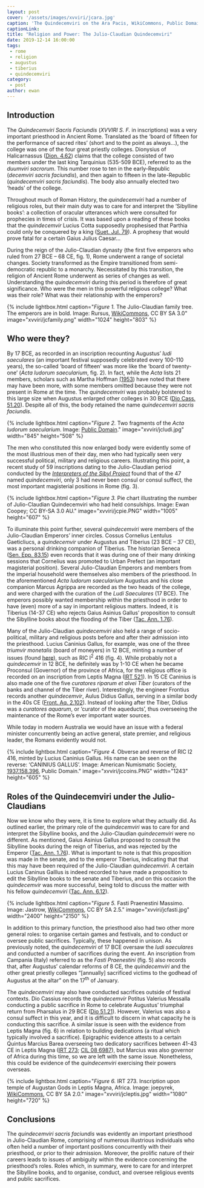 ```yaml
---
layout: post
cover: '/assets/images/xvviri/jcara.jpg'
caption: 'The Quindecemviri on the Ara Pacis, WikiCommons, Public Domain.'
captionLink:
title: "Religion and Power: The Julio-Claudian Quindecemviri"
date: 2019-12-14 16:00:00
tags:
 - rome
 - religion
 - augustus
 - tiberius
 - quindecemviri
category:
 - post
author: ewan
---
```

<h2 id="introduction">Introduction</h2>
<p>The <em>Quindecemviri Sacris Faciundis</em> (<em>XVVIRI S. F.</em> in inscriptions) was a very important priesthood in Ancient Rome. Translated as the ‘board of fifteen for the performance of sacred rites’ (short and to the point as always…), the college was one of the four great priestly colleges. Dionysius of Halicarnassus (<a href="http://penelope.uchicago.edu/Thayer/E/Roman/Texts/Dionysius_of_Halicarnassus/4C*.html#62.4">Dion. 4.62</a>) claims that the college consisted of two members under the last king Tarquinius (535-509 BCE), referred to as the <em>duumviri sacrorum</em>. This number rose to ten in the early-Republic (<em>decemviri sacris faciundis</em>), and then again to fifteen in the late-Republic (<em>quindecemviri sacris faciundis</em>). The body also annually elected two ‘heads’ of the college.</p>
<p>Throughout much of Roman History, the <em>quindecemviri</em> had a number of religious roles, but their main duty was to care for and interpret the ‘Sibylline books’: a collection of oracular utterances which were consulted for prophecies in times of crisis. It was based upon a reading of these books that the <em>quindecemvir</em> Lucius Cotta supposedly prophesised that Parthia could only be conquered by a king (<a href="http://penelope.uchicago.edu/Thayer/E/Roman/Texts/Suetonius/12Caesars/Julius*.html">Suet. Jul. 79</a>). A prophesy that would prove fatal for a certain Gaius Julius Caesar…</p>
<p>During the reign of the Julio-Claudian dynasty (the first five emperors who ruled from 27 BCE – 68 CE, fig. 1), Rome underwent a range of societal changes. Society transformed as the Empire transitioned from semi-democratic republic to a monarchy. Necessitated by this transition, the religion of Ancient Rome underwent as series of changes as well. Understanding the <em>quindecemviri</em> during this period is therefore of great significance. Who were the men in this powerful religious college? What was their role? What was their relationship with the emperors?</p>

{% include lightbox.html
caption="*Figure 1.* The Julio-Claudian family tree. The emperors are in bold. Image: Rursus, [WikiCommons](https://en.wikipedia.org/wiki/Julio-Claudian_dynasty#/media/File:JulioClaudian.svg), CC BY SA 3.0"
image="xvviri/jcfamily.png"
width="1024"
height="803" %}

<h2 id="who-were-they">Who were they?</h2>
<p>By 17 BCE, as recorded in an inscription recounting Augustus’ <em>ludi saeculares</em> (an important festival supposedly celebrated every 100-110 years), the so-called ‘board of fifteen’ was more like the ‘board of twenty-one’ (<em>Acta ludorum saecularium</em>, fig. 2)<em>.</em> In fact, while the <em>Acta</em> lists 21 members, scholars such as Martha Hoffman <a href="https://www.jstor.org/stable/292139">(1953</a>) have noted that there may have been more, with some members omitted because they were not present in Rome at the time. The <em>quindecemviri</em> was probably bolstered to this large size when Augustus enlarged other colleges in 30 BCE (<a href="http://penelope.uchicago.edu/Thayer/E/Roman/Texts/Cassius_Dio/51*.html">Dio Cass. 51.20</a>). Despite all of this, the body retained the name <em>quindecemviri sacris faciundis</em>.</p>

{% include lightbox.html
caption="*Figure 2.* Two fragments of the *Acta ludorum saecularium*. Image: [Public Domain](http://impero12.rssing.com/chan-9156852/all_p18.html#item343)."
image="xvviri/jcludi.jpg"
width="845"
height="508" %}

<p>The men who constituted this now enlarged body were evidently some of the most illustrious men of their day, men who had typically seen very successful political, military and religious careers. Illustrating this point, a recent study of 59 inscriptions dating to the Julio-Claudian period conducted by the <a href="https://researchers.mq.edu.au/en/projects/the-interpreters-of-the-sibyl-the-xvviri-and-the-city-of-rome"><em>Interpreters of the Sibyl Project</em></a> found that of the 47 named <em>quindecemviri</em>, only 3 had never been consul or consul suffect, the most important magisterial positions in Rome (fig. 3).</p>

{% include lightbox.html
caption="*Figure 3.* Pie chart illustrating the number of Julio-Claudian Quindecemviri who had held consulships. Image: Ewan Coopey; CC BY-SA 3.0 AU."
image="xvviri/jcpie.PNG"
width="1005"
height="607" %}

<p>To illuminate this point further, several <em>quindecemviri</em> were members of the Julio-Claudian Emperors’ inner circles. Cossus Cornelius Lentulus Gaeticliucs, a <em>quindecemvir</em> under Augustus and Tiberius (23 BCE – 37 CE), was a personal drinking companion of Tiberius. The historian Seneca (<a href="https://en.wikisource.org/wiki/Moral_letters_to_Lucilius/Letter_83">Sen. Epp. 83.15</a>) even records that it was during one of their many drinking sessions that Cornelius was promoted to Urban Prefect (an important magisterial position). Several Julio-Claudian Emperors and members from the imperial household were themselves also members of the priesthood. In the aforementioned <em>Acta ludorum saecularium</em> Augustus and his close companion Marcus Agrippa are recorded as the two heads of the college, and were charged with the curation of the <em>Ludi Saeculares</em> (17 BCE). The emperors possibly wanted membership within the priesthood in order to have (even) more of a say in important religious matters. Indeed, it is Tiberius (14-37 CE) who rejects Gaius Asinius Gallus’ proposition to consult the Sibylline books about the flooding of the Tiber (<a href="http://penelope.uchicago.edu/Thayer/E/Roman/Texts/Tacitus/Annals/1E*.html">Tac. Ann. 1.76</a>).</p>
<p>Many of the Julio-Claudian <em>quindecemviri</em> also held a range of socio-political, military and religious posts before and after their admission into the priesthood. Lucius Caninius Gallus, for example, was one of the three <em>triumvir monetalis</em> (board of moneyers) in 12 BCE, minting a number of issues (found <a href="http://numismatics.org/ocre/results?q=issuer_facet%3A%22L.+Caninius+Gallus%22">here</a>), such as RIC I<sup>2</sup> 416 (fig. 4). While probably not a <em>quindecemvir</em> in 12 BCE, he definitely was by 1-10 CE when he became Proconsul (Governor) of the province of Africa, for the religious office is recorded on an inscription from Leptis Magna (<a href="http://db.edcs.eu/epigr/epi_ergebnis.php">IRT 521</a>). In 15 CE Caninius is also made one of the five <em>curatores riparum et alvei Tiber</em> (curators of the banks and channel of the Tiber river). Interestingly, the engineer Frontius records another <em>quindecemvir</em>, Aulus Didius Gallus, serving in a similar body in the 40s CE (<a href="http://penelope.uchicago.edu/Thayer/E/Roman/Texts/Frontinus/De_Aquis/text*.html">Front. Aq. 2.102</a>). Instead of looking after the Tiber, Didius was a <em>curatores aquarum</em>, or ‘curator of the aqueducts’, thus overseeing the maintenance of the Rome’s ever important water sources.</p>
<p>While today in modern Australia we would have an issue with a federal minister concurrently being an active general, state premier, and religious leader, the Romans evidently would not.</p>

{% include lightbox.html
caption="*Figure 4.* Obverse and reverse of RIC I2 416, minted by Lucius Caninius Gallus. His name can be seen on the reverse: ‘CANINIUS GALLUS’. Image: American Numismatic Society, [1937.158.396](http://numismatics.org/collection/1937.158.396), Public Domain."
image="xvviri/jccoins.PNG"
width="1243"
height="605" %}

<h2 id="roles-of-the-quindecemviri-under-the-julio-claudians">Roles of the Quindecemviri under the Julio-Claudians</h2>
<p>Now we know who they were, it is time to explore what they actually did. As outlined earlier, the primary role of the <em>quindecemviri</em> was to care for and interpret the Sibylline books, and the Julio-Claudian <em>quindecemviri</em> were no different. As mentioned, Gaius Asinius Gallus proposed to consult the Sibylline books during the reign of Tiberius, and was rejected by the Emperor (<a href="http://penelope.uchicago.edu/Thayer/E/Roman/Texts/Tacitus/Annals/1E*.html#note13">Tac. Ann. 1.76</a>). What is important to note is that this proposition was made in the senate, and to the emperor Tiberius, indicating that that this may have been required of the Julio-Claudian <em>quindecemviri</em>. A certain Lucius Caninus Galllus is indeed recorded to have made a proposition to edit the Sibylline books to the senate and Tiberius, and on this occasion the <em>quindecemvir</em> was more successful, being told to discuss the matter with his fellow <em>quindecemviri</em> (<a href="http://penelope.uchicago.edu/Thayer/E/Roman/Texts/Tacitus/Annals/6A*.html">Tac. Ann. 6.12</a>).</p>

{% include lightbox.html
caption="*Figure 5.* Fasti Praenestini Massimo. Image: Jastrow, [WikiCommons](https://commons.wikimedia.org/wiki/File:Fasti_Praenestini_Massimo_n1.jpg), CC BY SA 2.5."
image="xvviri/jcfasti.jpg"
width="2400"
height="2150" %}

<p>In addition to this primary function, the priesthood also had two other more general roles: to organise certain games and festivals, and to conduct or oversee public sacrifices. Typically, these happened in unison. As previously noted, the <em>quindecemviri</em> of 17 BCE oversaw the <em>ludi saeculares</em> and conducted a number of sacrifices during the event. An inscription from Campania (Italy) referred to as the <em>Fasti Praenestini</em> (fig. 5) also records that, after Augustus’ calendar reforms of 8 CE, the <em>quindecemviri</em> and the other great priestly colleges “[annually] sacrificed victims to the godhead of Augustus at the altar” on the 17<sup>th</sup> of January.</p>
<p>The <em>quindecemviri</em> may also have conducted sacrifices outside of festival contexts. Dio Cassius records the <em>quindecemvir</em> Potitus Valerius Messalla conducting a public sacrifice in Rome to celebrate Augustus’ triumphal return from Pharsalus in 29 BCE (<a href="http://penelope.uchicago.edu/Thayer/E/Roman/Texts/Cassius_Dio/51*.html">Dio 51.21</a>). However, Valerius was also a consul suffect in this year, and it is difficult to discern in what capacity he is conducting this sacrifice. A similar issue is seen with the evidence from Leptis Magna (fig. 6) in relation to building dedications (a ritual which typically involved a sacrifice). Epigraphic evidence attests to a certain Quintus Marcius Barea overseeing two dedicatory sacrifices between 41-43 CE in Leptis Magna (<a href="https://edh-www.adw.uni-heidelberg.de/edh/inschrift/HD021094">IRT 273</a>; <a href="https://edh-www.adw.uni-heidelberg.de/edh/inschrift/HD030003">CIL 08 6987</a>), but Marcius was also governor of Africa during this time, so we are left with the same issue. Nonetheless, this could be evidence of the <em>quindecemviri</em> exercising their powers overseas.</p>

{% include lightbox.html
caption="*Figure 6.* IRT 273. Inscription upon temple of Augustan Gods in Leptis Magna, Africa. Image: joepyrek, [WikiCommons](https://commons.wikimedia.org/wiki/File:Leptis_Magna_(72)_(8288881469).jpg), CC BY SA 2.0."
image="xvviri/jcleptis.jpg"
width="1080"
height="720" %}

<h2 id="conclusions">Conclusions</h2>
<p>The <em>quindecemviri sacris faciundis</em> was evidently an important priesthood in Julio-Claudian Rome, comprising of numerous illustrious individuals who often held a number of important positions concurrently with their priesthood, or prior to their admission. Moreover, the prolific nature of their careers leads to issues of ambiguity within the evidence concerning the priesthood’s roles. Roles which, in summary, were to care for and interpret the Sibylline books, and to organise, conduct, and oversee religious events and public sacrifices.</p>
